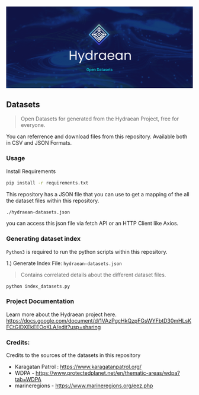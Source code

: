 ![](banner.png)

## Datasets

> Open Datasets for generated from the Hydraean Project, free for everyone.

You can referrence and download files from this repository. Available both in CSV and JSON Formats.

### Usage

Install Requirements

```sh
pip install -r requirements.txt
```

This repository has a JSON file that you can use to get a mapping of the all the dataset files within this repository.

```sh
./hydraean-datasets.json
```

you can access this json file via fetch API or an HTTP Client like Axios.

### Generating dataset index

`Python3` is required to run the python scripts within this repository.

1.) Generate Index File: `hydraean-datasets.json`

> Contains correlated details about the different dataset files.

```sh
python index_datasets.py
```

### Project Documentation

Learn more about the Hydraean project here.
https://docs.google.com/document/d/1VAzPgcHkQzpFGsWYFbtD30mHLsKFCtGIDXEkEEOoKLA/edit?usp=sharing

### Credits:

Credits to the sources of the datasets in this repository

- Karagatan Patrol : https://www.karagatanpatrol.org/
- WDPA - https://www.protectedplanet.net/en/thematic-areas/wdpa?tab=WDPA
- marineregions - https://www.marineregions.org/eez.php

